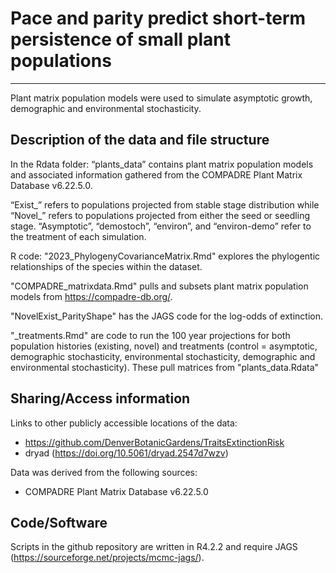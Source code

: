 # Pace and parity predict short-term persistence of small plant populations
---

Plant matrix population models were used to simulate asymptotic growth, demographic and environmental stochasticity. 
## Description of the data and file structure
In the Rdata folder:
“plants_data” contains plant matrix population models and associated information gathered from the COMPADRE Plant Matrix Database v6.22.5.0. 

“Exist_” refers to populations projected from stable stage distribution while “Novel_” refers to populations projected from either the seed or seedling stage. “Asymptotic”, “demostoch”, “environ”, and “environ-demo” refer to the treatment of each simulation. 

R code:
"2023_PhylogenyCovarianceMatrix.Rmd" explores the phylogentic relationships of the species within the dataset.

"COMPADRE_matrixdata.Rmd" pulls and subsets plant matrix population models from https://compadre-db.org/.

"NovelExist_ParityShape" has the JAGS code for the log-odds of extinction. 

"_treatments.Rmd" are code to run the 100 year projections for both population histories (existing, novel) and treatments (control = asymptotic, demographic stochasticity, environmental stochasticity, demographic and environmental stochasticity). These pull matrices from "plants_data.Rdata"

## Sharing/Access information

Links to other publicly accessible locations of the data:
  * https://github.com/DenverBotanicGardens/TraitsExtinctionRisk
  * dryad (https://doi.org/10.5061/dryad.2547d7wzv)

Data was derived from the following sources:
  * COMPADRE Plant Matrix Database v6.22.5.0


## Code/Software

Scripts in the github repository are written in R4.2.2 and require JAGS (https://sourceforge.net/projects/mcmc-jags/).
